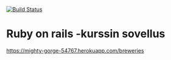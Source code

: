 [![Build Status](https://travis-ci.org/hanninev/ruby-on-rails-cource.svg?branch=master)](https://travis-ci.org/hanninev/ruby-on-rails-cource)

# Ruby on rails -kurssin sovellus

https://mighty-gorge-54767.herokuapp.com/breweries
